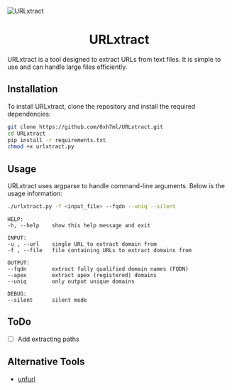 ![URLxtract](../assets/urlxtract.png?raw=true)

<h1 align="center">URLxtract</h1>

URLxtract is a tool designed to extract URLs from text files. It is simple to use and can handle large files efficiently.

## Installation

To install URLxtract, clone the repository and install the required dependencies:

```bash
git clone https://github.com/0xh7ml/URLxtract.git
cd URLxtract
pip install -r requirements.txt
chmod +x urlxtract.py
```

## Usage

URLxtract uses argparse to handle command-line arguments. Below is the usage information:

```sh
./urlxtract.py -f <input_file> --fqdn --uniq --silent
```


```console
HELP:
-h, --help    show this help message and exit

INPUT:
-u , --url    single URL to extract domain from
-f , --file   file containing URLs to extract domains from

OUTPUT:
--fqdn        extract fully qualified domain names (FQDN)
--apex        extract apex (registered) domains
--uniq        only output unique domains

DEBUG:
--silent      silent mode
```

## ToDo
- [ ] Add extracting paths

## Alternative Tools
- [unfurl](https://github.com/tomnomnom/unfurl)
